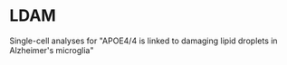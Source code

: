 # LDAM
Single-cell analyses for "APOE4/4 is linked to damaging lipid droplets in Alzheimer's microglia"
